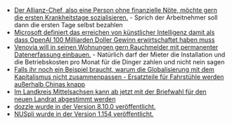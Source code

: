 * [Der Allianz-Chef, also eine Person ohne finanzielle Nöte, möchte gern die ersten Krankheitstage sozialisieren.](https://blog.fefe.de/?ts=9985146a) - Sprich der Arbeitnehmer soll dann die ersten Tage selbst bezahlen
* [Microsoft definiert das erreichen von künstlicher Intelligenz damit als dass OpenAI 100 Milliarden Doller Gewinn erwirtschaftet haben muss](https://blog.fefe.de/?ts=9985131b)
* [Venovia will in seinen Wohnungen gern Rauchmelder mit permanenter Datenerfassung einbauen.](https://www.borncity.com/blog/2025/01/06/eskaliert-der-streit-um-den-einbau-intelligenter-vonovia-rauchmelder/) - Natürlich darf der Mieter die Installation und die Betriebskosten pro Monat für die Dinger zahlen und nicht nein sagen
* [Falls ihr noch ein Beispiel braucht, warum die Globalisierung mit dem Kapitalismus nicht zusammenpassen - Ersatzteile für Fahrstühle werden außerhalb Chinas knapp](https://blog.fefe.de/?ts=998285f8)
* [Im Landkreis Mittelsachsen kann ab jetzt mit der Briefwahl für den neuen Landrat abgestimmt werden](https://www.mdr.de/nachrichten/sachsen/chemnitz/freiberg/wahlen-landrat-kreis-mittelsachsen-briefwahl-100.html)
* [dozzle wurde in der Version 8.10.0 veröffentlicht.](https://github.com/amir20/dozzle/releases/tag/v8.10.0)
* [NUSpli wurde in der Version 1.154 veröffentlicht.](https://github.com/V10lator/NUSspli/releases/tag/v1.154)

